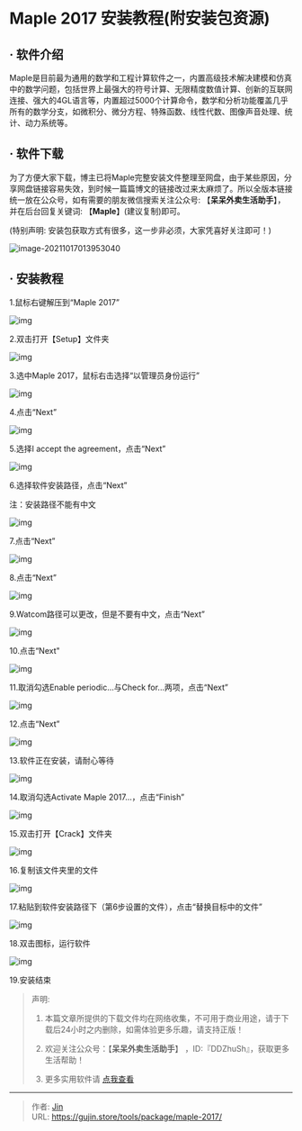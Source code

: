 # Maple 2017 安装教程(附安装包资源)


## · 软件介绍
Maple是目前最为通用的数学和工程计算软件之一，内置高级技术解决建模和仿真中的数学问题，包括世界上最强大的符号计算、无限精度数值计算、创新的互联网连接、强大的4GL语言等，内置超过5000个计算命令，数学和分析功能覆盖几乎所有的数学分支，如微积分、微分方程、特殊函数、线性代数、图像声音处理、统计、动力系统等。


## · 软件下载
为了方便大家下载，博主已将Maple完整安装文件整理至网盘，由于某些原因，分享网盘链接容易失效，到时候一篇篇博文的链接改过来太麻烦了。所以全版本链接统一放在公众号，如有需要的朋友微信搜索关注公众号: 【**呆呆外卖生活助手**】，并在后台回复关键词: 【**Maple**】(建议复制)即可。

(特别声明: 安装包获取方式有很多，这一步非必须，大家凭喜好关注即可！)

![image-20211017013953040](https://img.gujin.store/img/image-20211017013953040.png)

## · 安装教程

1.鼠标右键解压到“Maple 2017”

![img](https://img.gujin.store/img/v2-a051e39711440a75d45210135c5ce55c_720w.png)

2.双击打开【Setup】文件夹

![img](https://img.gujin.store/img/v2-3424e5cceea6c292ef578f74e9d55650_720w.png)

3.选中Maple 2017，鼠标右击选择“以管理员身份运行”

![img](https://img.gujin.store/img/v2-1e0f74b84adb73227f3f782bd077a33c_720w.png)

4.点击“Next”

![img](https://img.gujin.store/img/v2-2718fdb18c521766e42e6d1056bc18fa_720w.png)

5.选择I accept the agreement，点击“Next”

![img](https://img.gujin.store/img/v2-9415dcd4129e73570bc241da6ed0b8d0_720w.png)

6.选择软件安装路径，点击“Next”

注：安装路径不能有中文

![img](https://img.gujin.store/img/v2-f457286f5a57ad9eac4bcad05c09bc5c_720w.png)

7.点击“Next”

![img](https://img.gujin.store/img/v2-2bba1f1fb567964283028b59e7b2ac66_720w.png)

8.点击“Next”

![img](https://img.gujin.store/img/v2-e3f5b290d07ba8f1fadadace607ea585_720w.png)

9.Watcom路径可以更改，但是不要有中文，点击“Next”

![img](https://img.gujin.store/img/v2-f4308ac8bc7f074458d6985379d1242d_720w.png)



10.点击“Next"

![img](https://img.gujin.store/img/v2-9fa4a84ce2430bc74ff3752464929e3c_720w.png)

11.取消勾选Enable periodic...与Check for...两项，点击“Next”

![img](https://img.gujin.store/img/v2-4f355093a51b2e3e42b089c9f67d92a7_720w.png)



12.点击“Next”

![img](https://img.gujin.store/img/v2-ff52b89bd21d079b45fb84ed8e93498b_720w.png)



13.软件正在安装，请耐心等待

![img](https://img.gujin.store/img/v2-a1505afef6508bbdd672f8c0fcfb3997_720w.png)

14.取消勾选Activate Maple 2017...，点击“Finish”

![img](https://img.gujin.store/img/v2-8bb91abd48cb02bff8899af5b5578a56_720w.png)

15.双击打开【Crack】文件夹

![img](https://img.gujin.store/img/v2-4597952aa32705cd03441e7f6ef131f2_720w.png)



16.复制该文件夹里的文件

![img](https://img.gujin.store/img/v2-85cabcff6b79f4ce2ed31eaca7a913b9_720w.png)



17.粘贴到软件安装路径下（第6步设置的文件），点击“替换目标中的文件”

![img](https://img.gujin.store/img/v2-d02189ef49664b1a82539cb6bf878561_720w.png)

18.双击图标，运行软件

![img](https://img.gujin.store/img/v2-2af90129a87d48c2e38db64ca827b66c_720w.png)

19.安装结束




> 声明: 
>
> 1. 本篇文章所提供的下载文件均在网络收集，不可用于商业用途，请于下载后24小时之内删除，如需体验更多乐趣，请支持正版！
>
> 2. 欢迎关注公众号：【**呆呆外卖生活助手**】 ，ID:『DDZhuSh』，获取更多生活帮助！
>
> 3. 更多实用软件请  [点我查看](/tools)

---

> 作者: [Jin](https://img.gujin.store/img/favicon.ico)  
> URL: https://gujin.store/tools/package/maple-2017/  

